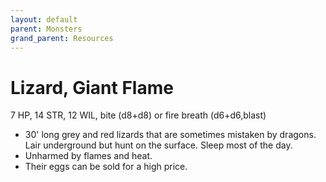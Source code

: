 ```yaml
---
layout: default
parent: Monsters
grand_parent: Resources
---
```


# Lizard, Giant Flame

7 HP, 14 STR, 12 WIL, bite (d8+d8) or fire breath (d6+d6,blast)

- 30' long grey and red lizards that are sometimes mistaken by dragons. Lair underground but hunt on the surface. Sleep most of the day.
- Unharmed by flames and heat.
- Their eggs can be sold for a high price.


